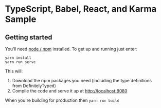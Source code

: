 # TypeScript, Babel, React, and Karma Sample

## Getting started

You'll need [node / npm](https://nodejs.org/) installed.  To get up and running just enter:

```
yarn install
yarn run serve
```

This will:

1. Download the npm packages you need (including the type definitions from DefinitelyTyped)
2. Compile the code and serve it up at [http://localhost:8080](http://localhost:8080)

When you're building for production then `yarn run build`
